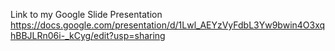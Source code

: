 Link to my Google Slide Presentation https://docs.google.com/presentation/d/1Lwl_AEYzVyFdbL3Yw9bwin4O3xqhBBJLRn06i-_kCyg/edit?usp=sharing

